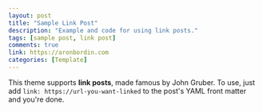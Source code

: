 ```yaml
---
layout: post
title: "Sample Link Post"
description: "Example and code for using link posts."
tags: [sample post, link post]
comments: true
link: https://aronbordin.com
categories: [Template]
---
```


This theme supports **link posts**, made famous by John Gruber. To use, just add `link: https://url-you-want-linked` to the post's YAML front matter and you're done.
